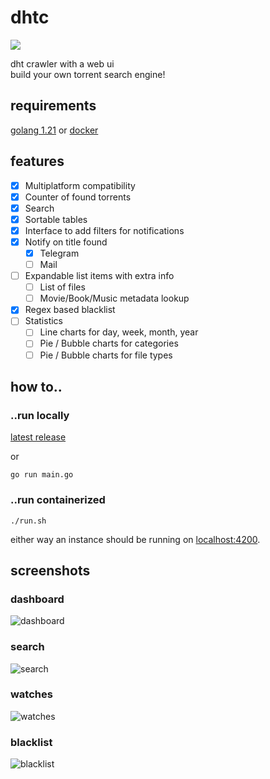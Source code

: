 # dhtc

[![](http://github-actions.40ants.com/nbdy/dhtc/matrix.svg?only=build)](https://github.com/nbdy/dhtc)

dht crawler with a web ui<br>
build your own torrent search engine!

## requirements
[golang 1.21](https://go.dev/dl/) or
[docker](https://docs.docker.com/get-docker/)

## features

- [X] Multiplatform compatibility
- [X] Counter of found torrents
- [X] Search
- [X] Sortable tables
- [X] Interface to add filters for notifications
- [X] Notify on title found
  - [X] Telegram
  - [ ] Mail
- [ ] Expandable list items with extra info
  - [ ] List of files
  - [ ] Movie/Book/Music metadata lookup
- [X] Regex based blacklist
- [ ] Statistics
  - [ ] Line charts for day, week, month, year
  - [ ] Pie / Bubble charts for categories
  - [ ] Pie / Bubble charts for file types

## how to..

### ..run locally

[latest release](https://github.com/nbdy/dhtc/releases/latest)

or

```shell
go run main.go
```

### ..run containerized

```shell
./run.sh
```

either way an instance should be running on [localhost:4200](http://127.0.0.1:4200).

## screenshots

### dashboard

![dashboard](https://i.ibb.co/0rJfG1g/image.png)

### search

![search](https://i.ibb.co/PwWbyK6/image.png)

### watches

![watches](https://i.ibb.co/MfRxvPH/image.png)

### blacklist

![blacklist](https://i.ibb.co/CbwXP5Z/image.png)
